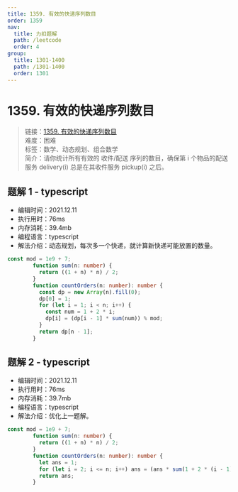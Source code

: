 ```yaml
---
title: 1359. 有效的快递序列数目
order: 1359
nav:
  title: 力扣题解
  path: /leetcode
  order: 4
group:
  title: 1301-1400
  path: /1301-1400
  order: 1301
---
```


# 1359. 有效的快递序列数目
    
> 链接：[1359. 有效的快递序列数目](https://leetcode-cn.com/problems/count-all-valid-pickup-and-delivery-options/)  
> 难度：困难  
> 标签：数学、动态规划、组合数学  
> 简介：请你统计所有有效的 收件/配送 序列的数目，确保第 i 个物品的配送服务 delivery(i) 总是在其收件服务 pickup(i) 之后。
      
## 题解 1 - typescript
- 编辑时间：2021.12.11
- 执行用时：76ms
- 内存消耗：39.4mb
- 编程语言：typescript
- 解法介绍：动态规划，每次多一个快递，就计算新快递可能放置的数量。
```typescript
const mod = 1e9 + 7;
        function sum(n: number) {
          return ((1 + n) * n) / 2;
        }
        function countOrders(n: number): number {
          const dp = new Array(n).fill(0);
          dp[0] = 1;
          for (let i = 1; i < n; i++) {
            const num = 1 + 2 * i;
            dp[i] = (dp[i - 1] * sum(num)) % mod;
          }
          return dp[n - 1];
        }
```

## 题解 2 - typescript
- 编辑时间：2021.12.11
- 执行用时：76ms
- 内存消耗：39.7mb
- 编程语言：typescript
- 解法介绍：优化上一题解。
```typescript
const mod = 1e9 + 7;
        function sum(n: number) {
          return ((1 + n) * n) / 2;
        }
        function countOrders(n: number): number {
          let ans = 1;
          for (let i = 2; i <= n; i++) ans = (ans * sum(1 + 2 * (i - 1))) % mod;
          return ans;
        }
```

      
